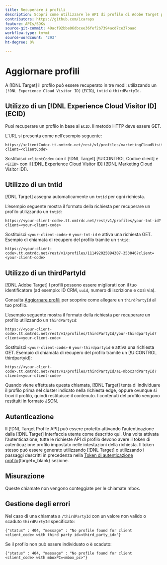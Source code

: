 ```yaml
---
title: Recuperare i profili
description: Scopri come utilizzare le API di profilo di Adobe Target per recuperare i dati dei visitatori da utilizzare in [!DNL Target].
contributors: https://github.com/icaraps
feature: APIs/SDKs
source-git-commit: 49acf92bbe06dbcee36fef2b7394acd7ce37baad
workflow-type: tm+mt
source-wordcount: '293'
ht-degree: 0%

---
```


# Aggiornare profili

A [!DNL Target] il profilo può essere recuperato in tre modi: utilizzando un `[!DNL Experience Cloud Visitor ID]` (`ECID`), `tntid` o `thirdPartyId`.

## Utilizzo di un [!DNL Experience Cloud Visitor ID] (ECID)

Puoi recuperare un profilo in base al `ECID`. Il metodo HTTP deve essere GET.

L’URL si presenta come nell’esempio seguente:

```
https://<clientCode>.tt.omtrdc.net/rest/v1/profiles/marketingCloudVisitorId/<ECID>?client=<clientCode>
```

Sostituisci `<clientCode>` con il [!DNL Target] [!UICONTROL Codice client] e `<ECID>` con il [!DNL Experience Cloud Visitor ID] ([!DNL Marketing Cloud Visitor ID]).

## Utilizzo di un tntid

[!DNL Target] assegna automaticamente un `tntid` per ogni richiesta.

L’esempio seguente mostra il formato della richiesta per recuperare un profilo utilizzando un `tntid`:

```
https://<your-client-code>.tt.omtrdc.net/rest/v1/profiles/your-tnt-id?client=<your-client-code>
```

Sostituisci `<your-client-code>` e `your-tnt-id` e attiva una richiesta GET. Esempio di chiamata di recupero del profilo tramite un `tntid`:

```
https://<your-client-code>.tt.omtrdc.net/rest/v1/profiles/111492025094307-353046?client=<your-client-code>
```

## Utilizzo di un thirdPartyId

[!DNL Adobe Target] I profili possono essere migliorati con il tuo identificatore (ad esempio: ID CRM, `uuid`, numero di iscrizione e così via).

Consulta [Aggiornare profili](/help/dev/administer/profile-api/profile-api-overview.md) per scoprire come allegare un `thirdPartyId` al tuo profilo.

L’esempio seguente mostra il formato della richiesta per recuperare un profilo utilizzando un `thirdPartyId`:

```
https://<your-client-code>.tt.omtrdc.net/rest/v1/profiles/thirdPartyId/your-thirdpartyid?client=<your-client-code>
```

Sostituisci `<your-client-code>` e `your-thirdpartyid` e attiva una richiesta GET. Esempio di chiamata di recupero del profilo tramite un [!UICONTROL thirdpartyid]:

```
https://<your-client-code>.tt.omtrdc.net/rest/v1/profiles/thirdPartyId/a1-mbox3rdPartyId?client=<your-client-code>
```

Quando viene effettuata questa chiamata, [!DNL Target] tenta di individuare il profilo prima nel cluster indicato nella richiesta edge, oppure ovunque si trovi il profilo, quindi restituisce il contenuto. I contenuti del profilo vengono restituiti in formato JSON.

## Autenticazione

Il [!DNL Target Profile API] può essere protetto attivando l’autenticazione dalla [!DNL Target] Interfaccia utente come descritto qui. Una volta attivata l’autenticazione, tutte le richieste API di profilo devono avere il token di autenticazione profilo impostato nelle intestazioni della richiesta. Il token stesso può essere generato utilizzando [!DNL Target] o utilizzando i passaggi descritti in precedenza nella [Token di autenticazione profilo](https://developers.adobetarget.com/api/#authentication-tokens){target=_blank} sezione.

## Misurazione

Queste chiamate non vengono conteggiate per le chiamate mbox.

## Gestione degli errori

Nel caso di una chiamata a `/thirdPartyId` con un valore non valido o scaduto `thirdPartyId` specificato:

```
{"status" : 404, "message" : "No profile found for client <client_code> with third party id=<third_party_id>"}
```

Se il profilo non può essere individuato o è scaduto:

```
{"status" : 404, "message" : "No profile found for client <client_code> with mboxPC=<mbox_pc>"}
```

